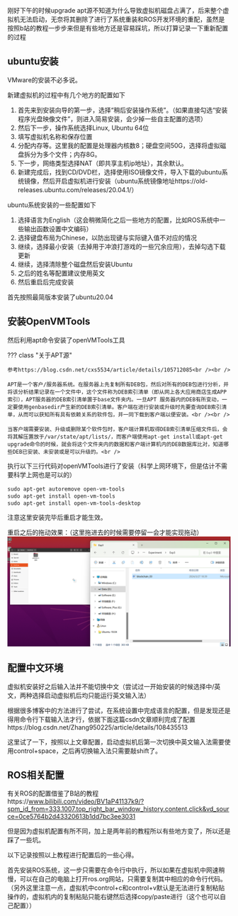 刚好下午的时候upgrade apt源不知道为什么导致虚拟机磁盘占满了，后来整个虚拟机无法启动，无奈将其删除了进行了系统重装和ROS开发环境的重配，虽然是按照b站的教程一步步来但是有些地方还是容易踩坑，所以打算记录一下重新配置的过程

## ubuntu安装

VMware的安装不必多说。

新建虚拟机的过程中有几个地方的配置如下

1. 首先来到安装向导的第一步，选择“稍后安装操作系统”。（如果直接勾选“安装程序光盘映像文件”，则进入简易安装，会少掉一些自主配置的选项）
2. 然后下一步，操作系统选择Linux, Ubuntu 64位
3. 填写虚拟机名称和保存位置
4. 分配内存等。这里我的配置是处理器内核数8；硬盘空间50G，选择将虚拟磁盘拆分为多个文件；内存8G。
5. 下一步，网络类型选择NAT（即共享主机ip地址），其余默认。
6. 新建完成后，找到CD/DVD栏，选择使用ISO镜像文件，导入下载的ubuntu系统镜像，然后开启虚拟机进行安装（ubuntu系统镜像地址https://old-releases.ubuntu.com/releases/20.04.1/）

ubuntu系统安装的一些配置如下

1. 选择语言为English（这会稍微简化之后一些地方的配置，比如ROS系统中一些输出函数设置中文编码）
2. 选择键盘布局为Chinese，以防出现键与实际键入值不对应的情况
3. 继续，选择最小安装（去掉用于冲浪打游戏的一些冗余应用），去掉勾选下载更新
4. 继续，选择清除整个磁盘然后安装Ubuntu
5. 之后的姓名等配置建议使用英文
6. 然后重启后完成安装

首先按照最简版本安装了ubuntu20.04

## 安装OpenVMTools

然后利用apt命令安装了openVMTools工具

??? class "关于APT源"

    参考https://blog.csdn.net/cxs5534/article/details/105712085<br /><br />

    APT是一个客户/服务器系统。在服务器上先复制所有DEB包，然后对所有的DEB包进行分析，并将该分析结果记录在一个文件中，这个文件称为DEB索引清单（即从网上各大应用商店生成APP索引），APT服务器的DEB索引清单置于base文件夹内。一旦APT 服务器内的DEB有所变动，一定要使用genbasedir产生新的DEB索引清单。客户端在进行安装或升级时先要查询DEB索引清单，从而可以获知所有具有依赖关系的软件包，并一同下载到客户端以便安装。<br /><br />

    当客户端需要安装、升级或删除某个软件包时，客户端计算机取得DEB索引清单压缩文件后，会将其解压置放于/var/state/apt/lists/，而客户端使用apt-get install或apt-get upgrade命令的时候，就会将这个文件夹内的数据和客户端计算机内的DEB数据库比对，知道哪些DEB已安装、未安装或是可以升级的。<br />

执行以下三行代码对openVMTools进行了安装（科学上网环境下，但是估计不需要科学上网也是可以的）

```shell
sudo apt-get autoremove open-vm-tools
sudo apt-get install open-vm-tools
sudo apt-get install open-vm-tools-desktop
```

注意这里安装完毕后重启才能生效。

重启之后的拖动效果：（这里拖进去的时候需要停留一会才能实现拖动）
![alt text](60f3a1d4657f3e9fd77a5c4252e2750.png)

## 配置中文环境

虚拟机安装好之后输入法并不能切换中文（尝试过一开始安装的时候选择中/英文，两种选择启动虚拟机后均只能运行英文输入法）

根据很多博客中的方法进行了尝试，在系统设置中完成语言的配置，但是发现还是得用命令行下载输入法才行，依据下面这篇csdn文章顺利完成了配置https://blog.csdn.net/Zhang950225/article/details/108435513

这里试了一下，按照以上文章配置，启动虚拟机后第一次切换中英文输入法需要使用control+space，之后再切换输入法只需要敲shift了。

## ROS相关配置

有关ROS的配置借鉴了B站的教程https://www.bilibili.com/video/BV1aP41137k9/?spm_id_from=333.1007.top_right_bar_window_history.content.click&vd_source=0ce5764b2d43320613b1dd7bc3ee3031

但是因为虚拟机配置有所不同，加上是两年前的教程所以有些地方变了，所以还是踩了一些坑。

以下记录按照以上教程进行配置后的一些心得。

首先安装ROS系统，这一步只需要在命令行中执行，所以如果在虚拟机中网速稍慢，可以在自己的电脑上打开ros.org网站，只需要复制其中相应的命令行代码。（另外这里注意一点，虚拟机中control+c和control+v默认是无法进行复制粘贴操作的，虚拟机内的复制粘贴只能右键然后选择copy/paste进行（这个也可以自己配置））








